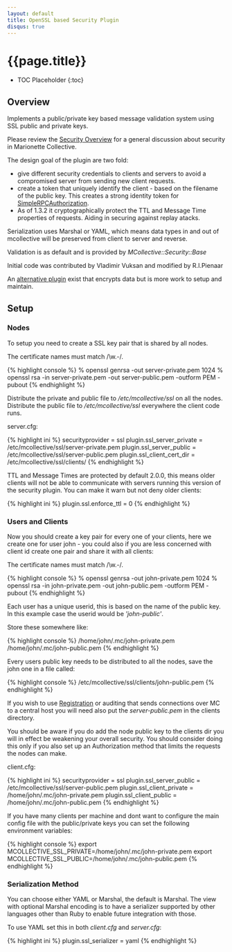 ```yaml
---
layout: default
title: OpenSSL based Security Plugin
disqus: true
---
```

[SimpleRPCAuthorization]: /mcollective/simplerpc/authorization.html
[Registration]: registration.html
[AESPlugin]: security_aes.html
[SecurityOverview]: ../../security.html

# {{page.title}}

 * TOC Placeholder
 {:toc}

## Overview
Implements a public/private key based message validation system using SSL
public and private keys.

Please review the [Security Overview][SecurityOverview] for a general discussion about security in Marionette Collective.

The design goal of the plugin are two fold:

 * give different security credentials to clients and servers to avoid a compromised server from sending new client requests.
 * create a token that uniquely identify the client - based on the filename of the public key.  This creates a strong identity token for [SimpleRPCAuthorization].
 * As of 1.3.2 it cryptographically protect the TTL and Message Time properties of requests.  Aiding in securing against replay atacks.

Serialization uses Marshal or YAML, which means data types in and out of mcollective
will be preserved from client to server and reverse.

Validation is as default and is provided by *MCollective::Security::Base*

Initial code was contributed by Vladimir Vuksan and modified by R.I.Pienaar

An [alternative plugin][AESPlugin] exist that encrypts data but is more work to setup and maintain.

## Setup

### Nodes
To setup you need to create a SSL key pair that is shared by all nodes.

The certificate names must match /\w\.\-/.

{% highlight console %}
 % openssl genrsa -out server-private.pem 1024
 % openssl rsa -in server-private.pem -out server-public.pem -outform PEM -pubout
{% endhighlight %}

Distribute the private and public file to */etc/mcollective/ssl* on all the nodes.
Distribute the public file to */etc/mcollective/ssl* everywhere the client code runs.

server.cfg:

{% highlight ini %}
  securityprovider = ssl
  plugin.ssl_server_private = /etc/mcollective/ssl/server-private.pem
  plugin.ssl_server_public = /etc/mcollective/ssl/server-public.pem
  plugin.ssl_client_cert_dir = /etc/mcollective/ssl/clients/
{% endhighlight %}

TTL and Message Times are protected by default 2.0.0, this means older clients will not be able to
communicate with servers running this version of the security plugin.  You can make it warn but not
deny older clients:

{% highlight ini %}
  plugin.ssl.enforce_ttl = 0
{% endhighlight %}

### Users and Clients
Now you should create a key pair for every one of your clients, here we create one
for user john - you could also if you are less concerned with client id create one
pair and share it with all clients:

The certificate names must match /\w\.\-/.

{% highlight console %}
 % openssl genrsa -out john-private.pem 1024
 % openssl rsa -in john-private.pem -out john-public.pem -outform PEM -pubout
{% endhighlight %}

Each user has a unique userid, this is based on the name of the public key.
In this example case the userid would be *'john-public'*.

Store these somewhere like:

{% highlight console %}
 /home/john/.mc/john-private.pem
 /home/john/.mc/john-public.pem
{% endhighlight %}

Every users public key needs to be distributed to all the nodes, save the john one
in a file called:

{% highlight console %}
  /etc/mcollective/ssl/clients/john-public.pem
{% endhighlight %}

If you wish to use [Registration] or auditing that sends connections over MC to a
central host you will need also put the *server-public.pem* in the clients directory.

You should be aware if you do add the node public key to the clients dir you will in
effect be weakening your overall security.  You should consider doing this only if
you also set up an Authorization method that limits the requests the nodes can make.

client.cfg:

{% highlight ini %}
 securityprovider = ssl
 plugin.ssl_server_public = /etc/mcollective/ssl/server-public.pem
 plugin.ssl_client_private = /home/john/.mc/john-private.pem
 plugin.ssl_client_public = /home/john/.mc/john-public.pem
{% endhighlight %}

If you have many clients per machine and dont want to configure the main config file
with the public/private keys you can set the following environment variables:

{% highlight console %}
 export MCOLLECTIVE_SSL_PRIVATE=/home/john/.mc/john-private.pem
 export MCOLLECTIVE_SSL_PUBLIC=/home/john/.mc/john-public.pem
{% endhighlight %}

### Serialization Method

You can choose either YAML or Marshal, the default is Marshal.  The view with optional Marshal encoding is to have a serializer supported by other languages other than Ruby to enable future integration with those.

To use YAML set this in both *client.cfg* and *server.cfg*:

{% highlight ini %}
plugin.ssl_serializer = yaml
{% endhighlight %}
